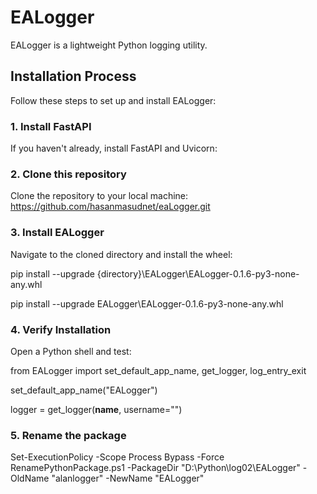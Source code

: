 # EALogger

EALogger is a lightweight Python logging utility.

## Installation Process

Follow these steps to set up and install EALogger:

### 1. Install FastAPI
If you haven't already, install FastAPI and Uvicorn:


### 2. Clone this repository
Clone the repository to your local machine:
    https://github.com/hasanmasudnet/eaLogger.git

### 3. Install EALogger
Navigate to the cloned directory and install the wheel:

pip install --upgrade {directory}\EALogger\EALogger-0.1.6-py3-none-any.whl

pip install --upgrade EALogger\EALogger-0.1.6-py3-none-any.whl

### 4. Verify Installation
Open a Python shell and test:

from EALogger import set_default_app_name, get_logger, log_entry_exit

set_default_app_name("EALogger")

logger = get_logger(__name__, username="")

### 5. Rename the package
Set-ExecutionPolicy -Scope Process Bypass -Force
RenamePythonPackage.ps1 -PackageDir "D:\Python\log02\EALogger" -OldName "alanlogger" -NewName "EALogger"
